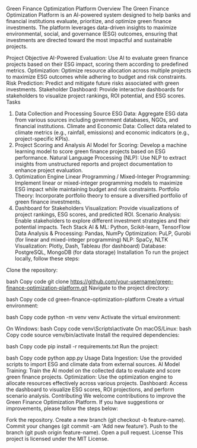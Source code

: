 Green Finance Optimization Platform
Overview
The Green Finance Optimization Platform is an AI-powered system designed to help banks and financial institutions evaluate, prioritize, and optimize green finance investments. The platform leverages data-driven insights to maximize environmental, social, and governance (ESG) outcomes, ensuring that investments are directed toward the most impactful and sustainable projects.

Project Objective
AI-Powered Evaluation: Use AI to evaluate green finance projects based on their ESG impact, scoring them according to predefined metrics.
Optimization: Optimize resource allocation across multiple projects to maximize ESG outcomes while adhering to budget and risk constraints.
Risk Prediction: Predict and mitigate future risks associated with green investments.
Stakeholder Dashboard: Provide interactive dashboards for stakeholders to visualize project rankings, ROI potential, and ESG scores.
Tasks
1. Data Collection and Processing
Source ESG Data: Aggregate ESG data from various sources including government databases, NGOs, and financial institutions.
Climate and Economic Data: Collect data related to climate metrics (e.g., rainfall, emissions) and economic indicators (e.g., project-specific KPIs).
2. Project Scoring and Analysis
AI Model for Scoring: Develop a machine learning model to score green finance projects based on ESG performance.
Natural Language Processing (NLP): Use NLP to extract insights from unstructured reports and project documentation to enhance project evaluation.
3. Optimization Engine
Linear Programming / Mixed-Integer Programming: Implement linear or mixed-integer programming models to maximize ESG impact while maintaining budget and risk constraints.
Portfolio Theory: Incorporate portfolio theory to ensure a diversified portfolio of green finance investments.
4. Dashboard for Stakeholders
Visualization: Provide visualizations of project rankings, ESG scores, and predicted ROI.
Scenario Analysis: Enable stakeholders to explore different investment strategies and their potential impacts.
Tech Stack
AI & ML: Python, Scikit-learn, TensorFlow
Data Analysis & Processing: Pandas, NumPy
Optimization: PuLP, Gurobi (for linear and mixed-integer programming)
NLP: SpaCy, NLTK
Visualization: Plotly, Dash, Tableau (for dashboard)
Database: PostgreSQL, MongoDB (for data storage)
Installation
To run the project locally, follow these steps:

Clone the repository:

bash
Copy code
git clone https://github.com/your-username/green-finance-optimization-platform.git
Navigate to the project directory:

bash
Copy code
cd green-finance-optimization-platform
Create a virtual environment:

bash
Copy code
python -m venv venv
Activate the virtual environment:

On Windows:
bash
Copy code
venv\Scripts\activate
On macOS/Linux:
bash
Copy code
source venv/bin/activate
Install the required dependencies:

bash
Copy code
pip install -r requirements.txt
Run the project:

bash
Copy code
python app.py
Usage
Data Ingestion: Use the provided scripts to import ESG and climate data from external sources.
AI Model Training: Train the AI model on the collected data to evaluate and score green finance projects.
Optimization: Use the optimization engine to allocate resources effectively across various projects.
Dashboard: Access the dashboard to visualize ESG scores, ROI projections, and perform scenario analysis.
Contributing
We welcome contributions to improve the Green Finance Optimization Platform. If you have suggestions or improvements, please follow the steps below:

Fork the repository.
Create a new branch (git checkout -b feature-name).
Commit your changes (git commit -am 'Add new feature').
Push to the branch (git push origin feature-name).
Open a pull request.
License
This project is licensed under the MIT License.
